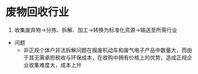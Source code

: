 # 废物回收行业

1. 收集废弃物->分拣、拆解、加工->转换为标准化资源->输送至所需行业

- 问题
	- 非正规个体户非法拆解问题在报废机动车和废气电子产品中数量大，而由于其无需承担税收与环保成本，在收购中拥有价格上的优势，造成正规企业收集难度大，成本上升